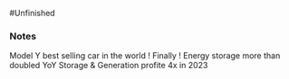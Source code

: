 #Unfinished

### Notes

Model Y best selling car in the world ! Finally !
Energy storage more than doubled YoY
Storage & Generation profite 4x in 2023